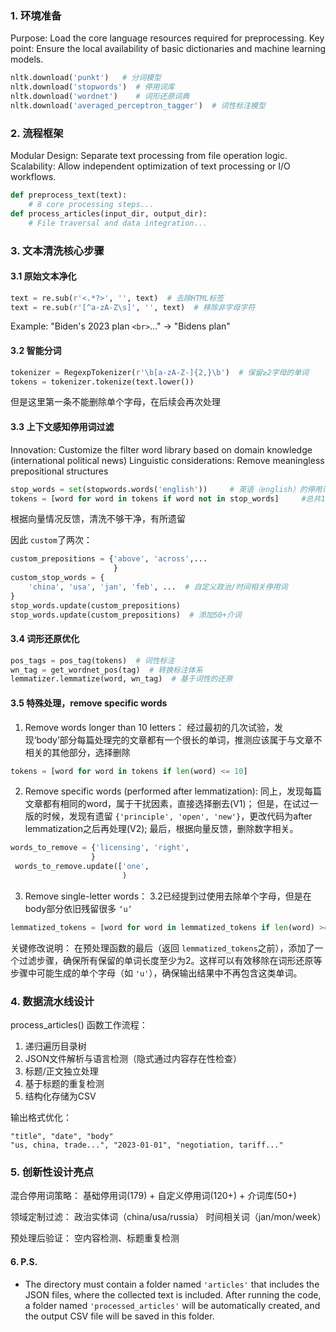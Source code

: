 ### 1. 环境准备

Purpose: Load the core language resources required for preprocessing.
Key point: Ensure the local availability of basic dictionaries and machine learning models.

```Python
nltk.download('punkt')   # 分词模型
nltk.download('stopwords')  # 停用词库
nltk.download('wordnet')    # 词形还原词典
nltk.download('averaged_perceptron_tagger')  # 词性标注模型
```

### 2. 流程框架

Modular Design: Separate text processing from file operation logic.
Scalability: Allow independent optimization of text processing or I/O workflows.

```Python
def preprocess_text(text):
    # 8 core processing steps...
def process_articles(input_dir, output_dir):
    # File traversal and data integration...
```

### 3. 文本清洗核心步骤

#### 3.1 原始文本净化

```Python
text = re.sub(r'<.*?>', '', text)  # 去除HTML标签
text = re.sub(r'[^a-zA-Z\s]', '', text)  # 移除非字母字符
```

Example: "Biden's 2023 plan `<br>`..." → "Bidens plan"

#### 3.2 智能分词

```Python
tokenizer = RegexpTokenizer(r'\b[a-zA-Z-]{2,}\b')  # 保留≥2字母的单词 
tokens = tokenizer.tokenize(text.lower())
```

但是这里第一条不能删除单个字母，在后续会再次处理

#### 3.3 上下文感知停用词过滤

Innovation: Customize the filter word library based on domain knowledge (international political news)
Linguistic considerations: Remove meaningless prepositional structures

```Python
stop_words = set(stopwords.words('english'))     # 英语（english）的停用词
tokens = [word for word in tokens if word not in stop_words]     #总共198个，package所包含的
```

根据向量情况反馈，清洗不够干净，有所遗留

因此 `custom`了两次：

```Python
custom_prepositions = {'above', 'across',...
                       }
custom_stop_words = {
    'china', 'usa', 'jan', 'feb', ...  # 自定义政治/时间相关停用词
}
stop_words.update(custom_prepositions)
stop_words.update(custom_prepositions)  # 添加50+介词
```

#### 3.4 词形还原优化

```Python
pos_tags = pos_tag(tokens)  # 词性标注
wn_tag = get_wordnet_pos(tag)  # 转换标注体系
lemmatizer.lemmatize(word, wn_tag)  # 基于词性的还原
```

#### 3.5 特殊处理，remove specific words

1. Remove words longer than 10 letters：
   经过最初的几次试验，发现‘body’部分每篇处理完的文章都有一个很长的单词，推测应该属于与文章不相关的其他部分，选择删除

```Python
tokens = [word for word in tokens if len(word) <= 10]
```

2. Remove specific words (performed after lemmatization):
   同上，发现每篇文章都有相同的word，属于干扰因素，直接选择删去(V1)；
   但是，在试过一版的时候，发现有遗留 `{'principle', 'open', 'new'}`，更改代码为after lemmatization之后再处理(V2);
   最后，根据向量反馈，删除数字相关。

```Python
words_to_remove = {'licensing', 'right',
                  }
 words_to_remove.update(['one', 
                         )
```

3. Remove single-letter words：
   3.2已经提到过使用去除单个字母，但是在body部分依旧残留很多 `‘u’`

```Python
lemmatized_tokens = [word for word in lemmatized_tokens if len(word) >= 2]
```

关键修改说明：
在预处理函数的最后（返回 `lemmatized_tokens`之前），添加了一个过滤步骤，确保所有保留的单词长度至少为2。这样可以有效移除在词形还原等步骤中可能生成的单个字母（如 `'u'`），确保输出结果中不再包含这类单词。

### 4. 数据流水线设计

process_articles() 函数工作流程：

1. 递归遍历目录树
2. JSON文件解析与语言检测（隐式通过内容存在性检查）
3. 标题/正文独立处理
4. 基于标题的重复检测
5. 结构化存储为CSV

输出格式优化：

```csv
"title", "date", "body"
"us, china, trade...", "2023-01-01", "negotiation, tariff..."
```

### 5. 创新性设计亮点

混合停用词策略：
基础停用词(179) + 自定义停用词(120+) + 介词库(50+)

领域定制过滤：
政治实体词（china/usa/russia）
时间相关词（jan/mon/week）

预处理后验证：
空内容检测、标题重复检测

#### 6. P.S.

- The directory must contain a folder named `'articles'` that includes the JSON files, where the collected text is included. After running the code, a folder named `'processed_articles'` will be automatically created, and the output CSV file will be saved in this folder.
